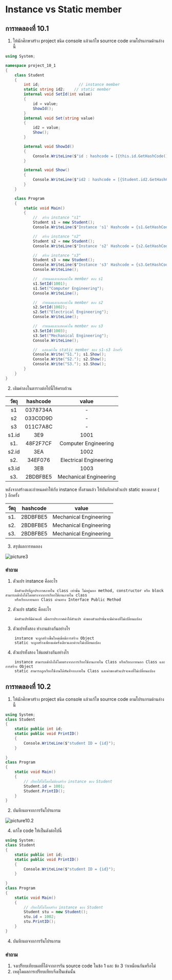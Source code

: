 # Instance vs Static member #

##  การทดลองที่ 10.1 ##

1. ให้นักศึกษาสร้าง project ชนิด console แล้วแก้ไข  sourrce code ตามโปรแกรมด้านล่างนี้


```cs
using System;

namespace project_10_1
{
    class Student
    {
        int id;                 // instance member
        static string id2;    // static member
        internal void SetId(int value)
        {
            id = value;
            ShowId();
        }
        internal void Set(string value)
        {
            id2 = value;
            Show();
        }

        internal void ShowId()
        {
            Console.WriteLine($"id : hashcode = [{this.id.GetHashCode():X}], value = {id}");
        }

        internal void Show()
        {
            Console.WriteLine($"id2 : hashcode = [{Student.id2.GetHashCode():X}], value = {id2}");
        }
    }

    class Program
    {
        static void Main()
        {
            //  สร้าง instance "s1"
            Student s1 = new Student();
            Console.WriteLine($"Instance 's1' Hashcode = {s1.GetHashCode():X8}");

            //  สร้าง instance "s2"
            Student s2 = new Student();
            Console.WriteLine($"Instance 's2' Hashcode = {s2.GetHashCode():X8}");

            //  สร้าง instance "s3"
            Student s3 = new Student();
            Console.WriteLine($"Instance 's3' Hashcode = {s3.GetHashCode():X8}");
            Console.WriteLine();

            //  กำหนดและแสดงค่าใน member ของ s1
            s1.SetId(1001);
            s1.Set("Computer Engineering");
            Console.WriteLine();

            //  กำหนดและแสดงค่าใน member ของ s2
            s2.SetId(1002);
            s2.Set("Electrical Engineering");
            Console.WriteLine();

            //  กำหนดและแสดงค่าใน member ของ s3
            s3.SetId(1003);
            s3.Set("Mechanical Engineering");
            Console.WriteLine();

            //  แสดงค่าใน static member ของ s1-s3 อีกครั้ง
            Console.Write("S1."); s1.Show();
            Console.Write("S2."); s2.Show();
            Console.Write("S3."); s3.Show();
        }
    }
}

```

2. เติมค่าลงในตารางต่อไปนี้ให้ครบถ้วน


|   วัตถุ    | hashcode| value|
|:----------:|:---------:|:------:|
| s1       | 0378734A |           -            |
| s2       | 033C0D9D |           -            |
| s3       | 011C7A8C |           -            |
| s1.id    |   3E9    |         1001           |
| s1.      | 48F2F7CF |  Computer Engineering  |
| s2.id    |   3EA    |         1002           |
| s2.      | 34EF076  | Electrical Engineering |
| s3.id    |   3EB    |         1003           |
| s3.      | 2BDBFBE5 | Mechanical Engineering |

หลังจากสร้างและกำหนดค่าให้กับ instance ทั้งสามแล้ว ให้บันทึกค่าตัวแปร static ของคลาส (`    `) อีกครั้ง

|   วัตถุ    | hashcode| value|
|:----------:|:---------:|:------:|
| s1.     | 2BDBFBE5 | Mechanical Engineering |
| s2.     | 2BDBFBE5 | Mechanical Engineering |
| s3.     | 2BDBFBE5 | Mechanical Engineering |


3. สรุปผลการทดลอง

![picture3](https://user-images.githubusercontent.com/92082676/169662501-f7935e5b-7a50-4d7a-80c8-1214c7beb33a.png)

### คำถาม ###
1. ตัวแปร instance คืออะไร

```
	คือตัวแปรที่ถูกประกาศภายใน class เท่านั้น ไม่อยู่นอก method, constructor หรือ block สามารถเข้าถึงได้โดยตรงจากการเรียกใช้งานภายใน class
	หรือเรียกภายนอก Class ผ่านทาง Interface Public Method
```

2. ตัวแปร static คืออะไร

```
	ค้อตัวแปรที่มีค่าคงที่ เมื่อเราประกาศค่าให้ตัวแปร ค่าของตัวแปรนั้นจะมีค่าคงที่ไม่เปลี่ยนแปลง
```

3. ตัวแปรทั้งสอง ทำงานต่างกันอย่างไร

```
	instance จะถูกสร้างขึ้นใหม่เมื่อมีการสร้าง Object
	static จะถูกสร้างเพียงแค่ครั้งเดียวและค่าจะไม่เปลี่ยนแปลง
```

4. ตัวแปรทั้งสอง ให้ผลต่างกันอย่างไร

```
	instance สามารถเข้าถึงได้โดยตรงจากการเรียกใช้งานภายใน Class หรือเรียกภายนอก Class และการสร้าง Object
	static สามารถถูกเรียกใช้งานได้ทันทีจากภายใน Class และค่าของตัวแปรจะคงที่ไม่เปลี่ยนแปลง
```

##  การทดลองที่ 10.2 ##

1. ให้นักศึกษาสร้าง project ชนิด console แล้วแก้ไข  sourrce code ตามโปรแกรมด้านล่างนี้

```cs
using System;
class Student
{
	static public int id;
	static public void PrintID()
	{
        Console.WriteLine($"student ID = {id}");
	}
	
}
class Program
{
	static void Main()
	{
		// เรียกใช้ได้โดยไม่ต้องสร้าง instance ของ Student
		Student.id = 1001;
		Student.PrintID();
	}
}
```

2. บันทึกผลจากการรันโปรแกรม

![picture10.2](https://user-images.githubusercontent.com/92082676/169663784-0a0a978d-1702-4fa4-b45f-b1d8f75fce9a.png)


4. แก้ไข code ให้เป็นดังต่อไปนี้

```cs
using System;
class Student
{
	static public int id;
	static public void PrintID()
	{
        Console.WriteLine($"student ID = {id}");
	}
	
}
class Program
{
	static void Main()
	{
		// เรียกใช้ได้โดยสร้าง instance ของ Student
		Student stu = new Student();
		stu.id = 1002;
		stu.PrintID();
	}
}
```
4. บันทึกผลจากการรันโปรแกรม

###  คำถาม ### 
1. จงเปรียบเทียบผลที่ได้จากการรัน source code ในข้อ 1 และ ข้อ 3 ว่าเหมือนกันหรือไม่
2. เหตุใดผลการเปรียบเทียบจึงเป็นเช่นนั้น



